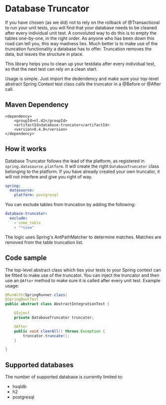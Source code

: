 # Database Truncator

If you have chosen (as we did) not to rely on the rollback of @Transactional to run your unit tests, you will find that your database needs to be cleaned after every individual unit test. A convoluted way to do this is to empty the tables one-by-one, in the right order. As anyone who has been down this road can tell you, this way madness lies. Much better is to make use of the truncation functionality a database has to offer. Truncation removes the data, but leaves the structure in place.
 
This library helps you to clean up your testdata after every individual test, so that the next test can rely on a clean start.

Usage is simple. Just import the dedendency and make sure your top-level abstract Spring Context test class calls the truncator in a @Before or @After call.

## Maven Dependency

```
<dependency>
    <groupId>nl.42</groupId>
    <artifactId>database-truncator</artifactId>
    <version>0.4.0</version>
</dependency>

```

## How it works

Database Truncator follows the lead of the platform, as registered in ```spring.datasource.platform```. It will create the right ```DatabaseTruncator``` class belonging to the platform. If you have already created your own truncator, it will not interfere and give you right of way.

```yaml
spring:
  datasource:
    platform: postgresql
```

You can exclude tables from truncation by adding the following:

```yaml
database-truncator:
  exclude:
    - some_table
    - "*view"
```

The logic uses Spring's AntPathMatcher to determine matches. Matches are removed from the table truncation list.

## Code sample

The top-level abstract class which ties your tests to your Spring context can be fitted to make use of the truncator. You can inject the truncator and then use an ```@After``` method to make sure it is called after every unit test. Example usage:

```java
@RunWith(SpringRunner.class)
@SpringBootTest
public abstract class AbstractIntegrationTest {

    @Inject
    private DatabaseTruncator truncator;

    @After
    public void clearAll() throws Exception {
        truncator.truncate();
    }

}
```

## Supported databases
The number of supported database is currently limited to:
* hsqldb
* h2
* postgresql
